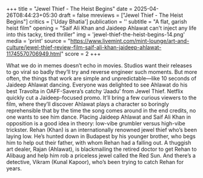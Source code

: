 +++
title = "Jewel Thief - The Heist Begins"
date = 2025-04-26T08:44:23+05:30
draft = false
mreviews = ["Jewel Thief - The Heist Begins"]
critics = ['Uday Bhatia']
publication = ''
subtitle = "A flat, garish heist film"
opening = "Saif Ali Khan and Jaideep Ahlawat can't inject any life into this tacky, tired thriller"
img = 'jewel-thief-the-heist-begins-14.png'
media = 'print'
source = "https://www.livemint.com/mint-lounge/art-and-culture/jewel-thief-review-film-saif-ali-khan-jaideep-ahlawat-11745570706949.html"
score = 2
+++

What we do in memes doesn’t echo in movies. Studios want their releases to go viral so badly they’ll try and reverse engineer such moments. But more often, the things that work are simple and unpredictable—like 10 seconds of Jaideep Ahlawat dancing. Everyone was delighted to see Ahlawat do his best Travolta in OAFF-Savera’s catchy ‘Jaadu’ from Jewel Thief. Netflix quickly cut a Jaideep-focused promo. It’ll bring a few curious viewers to the film, where they’ll discover Ahlawat plays a character so boringly reprehensible that by the time the song comes around in the end credits, no one wants to see him dance. Placing Jaideep Ahlawat and Saif Ali Khan in opposition is a good idea in theory: low-vibe grumbler versus high-vibe trickster. Rehan (Khan) is an internationally renowned jewel thief who’s been laying low. He’s hunted down in Budapest by his younger brother, who begs him to help out their father, with whom Rehan had a falling out. A thuggish art dealer, Rajan (Ahlawat), is blackmailing the retired doctor to get Rehan to Alibaug and help him rob a priceless jewel called the Red Sun. And there’s a detective, Vikram (Kunal Kapoor), who’s been trying to catch Rehan for years.
